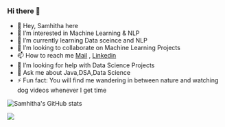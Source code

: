 ### Hi there 👋



- 👋 Hey, Samhitha here
- 🔭 I’m interested in Machine Learning & NLP
- 🌱 I’m currently learning Data sceince and NLP
- 💞️ I’m looking to collaborate on Machine Learning Projects
- 📫 How to reach me [Mail](asjasti07@gmail.com) , [Linkedin](https://www.linkedin.com/in/samhitha-jasti-63b86a1b7) 
- 🤔 I’m looking for help with Data Science Projects
- 💬 Ask me about Java,DSA,Data Science
- ⚡ Fun fact: You will find me wandering in between nature and watching dog videos whenever I get time



![Samhitha's GitHub stats](https://github-readme-stats.vercel.app/api?username=Samhitha-Jasti&count_private=true)

![](https://komarev.com/ghpvc/?username=Samhitha-Jasti)
